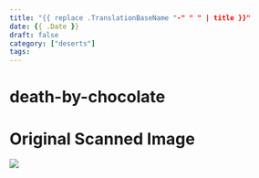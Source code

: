 ```yaml
---
title: "{{ replace .TranslationBaseName "-" " " | title }}"
date: {{ .Date }}
draft: false
category: ["deserts"]
tags:
---
```


# death-by-chocolate

# Original Scanned Image

![](/static/deserts/death-by-chocolate.png)